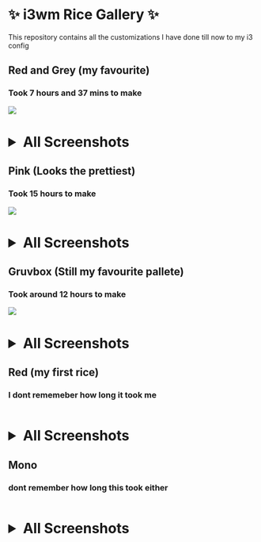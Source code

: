 # ✨ i3wm Rice Gallery ✨
This repository contains all the customizations I have done till now to my i3 config

## Red and Grey (my favourite)
### Took 7 hours and 37 mins to make
<img src="https://raw.githubusercontent.com/RiotisWeird/i3wm-Rice-Gallery/main/red/red1.png">
<h1><details><summary>All Screenshots</summary><br/>
<img src="https://raw.githubusercontent.com/RiotisWeird/i3wm-Rice-Gallery/main/red/red2.png">
<img src="https://raw.githubusercontent.com/RiotisWeird/i3wm-Rice-Gallery/main/red/red3.png">
<img src="https://raw.githubusercontent.com/RiotisWeird/i3wm-Rice-Gallery/main/red/red4.png">
<img src="https://raw.githubusercontent.com/RiotisWeird/i3wm-Rice-Gallery/main/red/red5.png">
<img src="https://raw.githubusercontent.com/RiotisWeird/i3wm-Rice-Gallery/main/red/red6.png">
<img src="https://raw.githubusercontent.com/RiotisWeird/i3wm-Rice-Gallery/main/red/red7.png">
</details>

## Pink (Looks the prettiest)
### Took 15 hours to make
<img src="https://raw.githubusercontent.com/RiotisWeird/i3wm-Rice-Gallery/main/pink/1.png">
<h1><details><summary>All Screenshots</summary><br/>
<img src="https://raw.githubusercontent.com/RiotisWeird/i3wm-Rice-Gallery/main/pink/2.png">
<img src="https://raw.githubusercontent.com/RiotisWeird/i3wm-Rice-Gallery/main/pink/3.png">
<img src="https://raw.githubusercontent.com/RiotisWeird/i3wm-Rice-Gallery/main/pink/4.png">
<img src="https://raw.githubusercontent.com/RiotisWeird/i3wm-Rice-Gallery/main/pink/5.png">
<img src="https://raw.githubusercontent.com/RiotisWeird/i3wm-Rice-Gallery/main/pink/arch.png">
</details>

## Gruvbox (Still my favourite pallete)
### Took around 12 hours to make
<img src="https://raw.githubusercontent.com/RiotisWeird/i3wm-Rice-Gallery/main/gruvbox/12.png">
<h1><details><summary>All Screenshots</summary><br/>
<img src="https://raw.githubusercontent.com/RiotisWeird/i3wm-Rice-Gallery/main/gruvbox/13.png">
<img src="https://raw.githubusercontent.com/RiotisWeird/i3wm-Rice-Gallery/main/gruvbox/14.png">
<img src="https://raw.githubusercontent.com/RiotisWeird/i3wm-Rice-Gallery/main/gruvbox/15.png">
</details>

## Red (my first rice)
### I dont rememeber how long it took me
<img src="">
<h1><details><summary>All Screenshots</summary><br/>
  <img src="">
</details>

## Mono
### dont remember how long this took either
<img src="">
<h1><details><summary>All Screenshots</summary><br/>
  <img src="">
</details>
